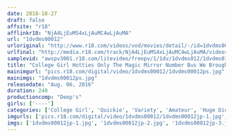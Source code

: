 ```yaml
---
date: 2018-10-27
draft: false
affsite: "r18"
afflinkr18: "NjA4LjEuMS4xLjAuMC4wLjAuMA"
url: "1dvdms00012"
urloriginal: "http://www.r18.com/videos/vod/movies/detail/-/id=1dvdms00012"
urlfinal: "http://media.r18.com/track/NjA4LjEuMS4xLjAuMC4wLjAuMA/videos/vod/movies/detail/-/id=1dvdms00012"
samplevid: "awspv3001.r18.com/litevideo/freepv/1/1dv/1dvdms012/1dvdms012_dmb_w.mp4"
title: "College Girl Hotties Only The Magic Mirror Number Bus We Brought Amateur Girls For Interviews And Gave Them Quickie Big Cock Fucks! After We Said Our Hellos We Shoved Our Huge Cocks Into Their Amateur Pussies And Their Lust Levels Shot Up Sky High! Furious Piston Pounding For Serious Ecstasy!! In Ikebukuro"
mainimgurl: "pics.r18.com/digital/video/1dvdms00012/1dvdms00012ps.jpg"
mainimgs: "1dvdms00012ps.jpg"
releasedate: "Aug. 06, 2016"
duration: 240
productioncomp: "Deep's"
girls: ['----']
categories: ['College Girl', 'Quickie', 'Variety', 'Amateur', 'Huge Dick - Large Dick', 'Over 4 Hours', 'Hi-Def']
imgurls: ['pics.r18.com/digital/video/1dvdms00012/1dvdms00012jp-1.jpg', 'pics.r18.com/digital/video/1dvdms00012/1dvdms00012jp-2.jpg', 'pics.r18.com/digital/video/1dvdms00012/1dvdms00012jp-3.jpg', 'pics.r18.com/digital/video/1dvdms00012/1dvdms00012jp-4.jpg', 'pics.r18.com/digital/video/1dvdms00012/1dvdms00012jp-5.jpg', 'pics.r18.com/digital/video/1dvdms00012/1dvdms00012jp-6.jpg', 'pics.r18.com/digital/video/1dvdms00012/1dvdms00012jp-7.jpg', 'pics.r18.com/digital/video/1dvdms00012/1dvdms00012jp-8.jpg', 'pics.r18.com/digital/video/1dvdms00012/1dvdms00012jp-9.jpg', 'pics.r18.com/digital/video/1dvdms00012/1dvdms00012jp-10.jpg', 'pics.r18.com/digital/video/1dvdms00012/1dvdms00012jp-11.jpg', 'pics.r18.com/digital/video/1dvdms00012/1dvdms00012jp-12.jpg', 'pics.r18.com/digital/video/1dvdms00012/1dvdms00012jp-13.jpg', 'pics.r18.com/digital/video/1dvdms00012/1dvdms00012jp-14.jpg', 'pics.r18.com/digital/video/1dvdms00012/1dvdms00012jp-15.jpg', 'pics.r18.com/digital/video/1dvdms00012/1dvdms00012jp-16.jpg', 'pics.r18.com/digital/video/1dvdms00012/1dvdms00012jp-17.jpg', 'pics.r18.com/digital/video/1dvdms00012/1dvdms00012jp-18.jpg', 'pics.r18.com/digital/video/1dvdms00012/1dvdms00012jp-19.jpg', 'pics.r18.com/digital/video/1dvdms00012/1dvdms00012jp-20.jpg']
imgs: ['1dvdms00012jp-1.jpg', '1dvdms00012jp-2.jpg', '1dvdms00012jp-3.jpg', '1dvdms00012jp-4.jpg', '1dvdms00012jp-5.jpg', '1dvdms00012jp-6.jpg', '1dvdms00012jp-7.jpg', '1dvdms00012jp-8.jpg', '1dvdms00012jp-9.jpg', '1dvdms00012jp-10.jpg', '1dvdms00012jp-11.jpg', '1dvdms00012jp-12.jpg', '1dvdms00012jp-13.jpg', '1dvdms00012jp-14.jpg', '1dvdms00012jp-15.jpg', '1dvdms00012jp-16.jpg', '1dvdms00012jp-17.jpg', '1dvdms00012jp-18.jpg', '1dvdms00012jp-19.jpg', '1dvdms00012jp-20.jpg']
---
```

